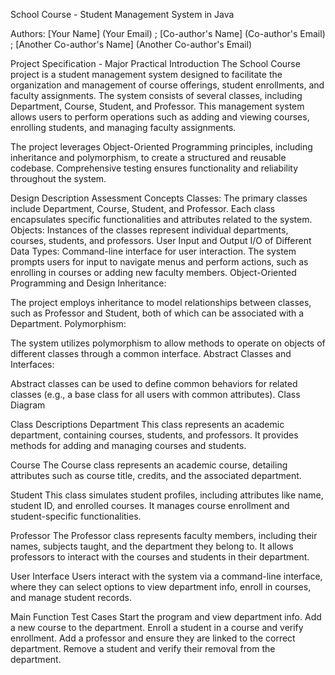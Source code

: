 School Course - Student Management System in Java

Authors: [Your Name] (Your Email) ; [Co-author's Name] (Co-author's Email) ; [Another Co-author's Name] (Another Co-author's Email)

Project Specification - Major Practical Introduction
The School Course project is a student management system designed to facilitate the organization and management of course offerings, student enrollments, and faculty assignments. The system consists of several classes, including Department, Course, Student, and Professor. This management system allows users to perform operations such as adding and viewing courses, enrolling students, and managing faculty assignments.

The project leverages Object-Oriented Programming principles, including inheritance and polymorphism, to create a structured and reusable codebase. Comprehensive testing ensures functionality and reliability throughout the system.

Design Description
Assessment Concepts
Classes: The primary classes include Department, Course, Student, and Professor. Each class encapsulates specific functionalities and attributes related to the system.
Objects: Instances of the classes represent individual departments, courses, students, and professors.
User Input and Output
I/O of Different Data Types:
Command-line interface for user interaction.
The system prompts users for input to navigate menus and perform actions, such as enrolling in courses or adding new faculty members.
Object-Oriented Programming and Design
Inheritance:

The project employs inheritance to model relationships between classes, such as Professor and Student, both of which can be associated with a Department.
Polymorphism:

The system utilizes polymorphism to allow methods to operate on objects of different classes through a common interface.
Abstract Classes and Interfaces:

Abstract classes can be used to define common behaviors for related classes (e.g., a base class for all users with common attributes).
Class Diagram

Class Descriptions
Department
This class represents an academic department, containing courses, students, and professors. It provides methods for adding and managing courses and students.

Course
The Course class represents an academic course, detailing attributes such as course title, credits, and the associated department.

Student
This class simulates student profiles, including attributes like name, student ID, and enrolled courses. It manages course enrollment and student-specific functionalities.

Professor
The Professor class represents faculty members, including their names, subjects taught, and the department they belong to. It allows professors to interact with the courses and students in their department.

User Interface
Users interact with the system via a command-line interface, where they can select options to view department info, enroll in courses, and manage student records.


Main Function Test Cases
Start the program and view department info.
Add a new course to the department.
Enroll a student in a course and verify enrollment.
Add a professor and ensure they are linked to the correct department.
Remove a student and verify their removal from the department.

